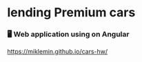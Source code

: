 # lending Premium cars
### 🖥 Web application using оn Angular 

https://miklemin.github.io/cars-hw/

